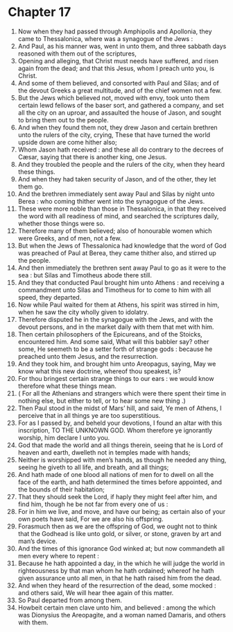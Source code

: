 # Chapter 17

1. Now when they had passed through Amphipolis and Apollonia, they came to Thessalonica, where was a synagogue of the Jews :
2. And Paul, as his manner was, went in unto them, and three sabbath days reasoned with them out of the scriptures,
3. Opening and alleging, that Christ must needs have suffered, and risen again from the dead; and that this Jesus, whom I preach unto you, is Christ.
4. And some of them believed, and consorted with Paul and Silas; and of the devout Greeks a great multitude, and of the chief women not a few.
5. But the Jews which believed not, moved with envy, took unto them certain lewd fellows of the baser sort, and gathered a company, and set all the city on an uproar, and assaulted the house of Jason, and sought to bring them out to the people.
6. And when they found them not, they drew Jason and certain brethren unto the rulers of the city, crying, These that have turned the world upside down are come hither also;
7. Whom Jason hath received : and these all do contrary to the decrees of Cæsar, saying that there is another king, one Jesus.
8. And they troubled the people and the rulers of the city, when they heard these things.
9. And when they had taken security of Jason, and of the other, they let them go.
10. And the brethren immediately sent away Paul and Silas by night unto Berea : who coming thither went into the synagogue of the Jews.
11. These were more noble than those in Thessalonica, in that they received the word with all readiness of mind, and searched the scriptures daily, whether those things were so.
12. Therefore many of them believed; also of honourable women which were Greeks, and of men, not a few.
13. But when the Jews of Thessalonica had knowledge that the word of God was preached of Paul at Berea, they came thither also, and stirred up the people.
14. And then immediately the brethren sent away Paul to go as it were to the sea : but Silas and Timotheus abode there still.
15. And they that conducted Paul brought him unto Athens : and receiving a commandment unto Silas and Timotheus for to come to him with all speed, they departed.
16. Now while Paul waited for them at Athens, his spirit was stirred in him, when he saw the city wholly given to idolatry.
17. Therefore disputed he in the synagogue with the Jews, and with the devout persons, and in the market daily with them that met with him.
18. Then certain philosophers of the Epicureans, and of the Stoicks, encountered him. And some said, What will this babbler say? other some, He seemeth to be a setter forth of strange gods : because he preached unto them Jesus, and the resurrection.
19. And they took him, and brought him unto Areopagus, saying, May we know what this new doctrine, whereof thou speakest, is?
20. For thou bringest certain strange things to our ears : we would know therefore what these things mean.
21. ( For all the Athenians and strangers which were there spent their time in nothing else, but either to tell, or to hear some new thing .)
22. Then Paul stood in the midst of Mars’ hill, and said, Ye men of Athens, I perceive that in all things ye are too superstitious.
23. For as I passed by, and beheld your devotions, I found an altar with this inscription, TO THE UNKNOWN GOD. Whom therefore ye ignorantly worship, him declare I unto you.
24. God that made the world and all things therein, seeing that he is Lord of heaven and earth, dwelleth not in temples made with hands;
25. Neither is worshipped with men’s hands, as though he needed any thing, seeing he giveth to all life, and breath, and all things;
26. And hath made of one blood all nations of men for to dwell on all the face of the earth, and hath determined the times before appointed, and the bounds of their habitation;
27. That they should seek the Lord, if haply they might feel after him, and find him, though he be not far from every one of us :
28. For in him we live, and move, and have our being; as certain also of your own poets have said, For we are also his offspring.
29. Forasmuch then as we are the offspring of God, we ought not to think that the Godhead is like unto gold, or silver, or stone, graven by art and man’s device.
30. And the times of this ignorance God winked at; but now commandeth all men every where to repent :
31. Because he hath appointed a day, in the which he will judge the world in righteousness by that man whom he hath ordained; whereof he hath given assurance unto all men, in that he hath raised him from the dead.
32. And when they heard of the resurrection of the dead, some mocked : and others said, We will hear thee again of this matter.
33. So Paul departed from among them.
34. Howbeit certain men clave unto him, and believed : among the which was Dionysius the Areopagite, and a woman named Damaris, and others with them.

